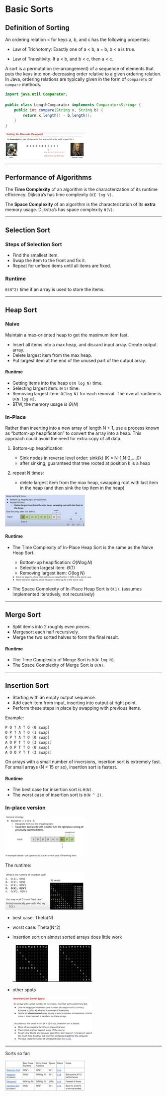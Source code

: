 # Basic Sorts

## Definition of Sorting

An ordering relation < for keys a, b, and c has the following properties:

*   Law of Trichotomy: Exactly one of a < b, a = b, b < a is true.
    
*   Law of Transitivity: If a < b, and b < c, then a < c.

A sort is a permutation (re-arrangement) of a sequence of elements that puts the keys into non-decreasing order relative to a given ordering relation.
In Java, ordering relations are typically given in the form of `compareTo` or `compare` methods.

```java
import java.util.Comparator;

public class LengthComparator implements Comparator<String> {
	public int compare(String x, String b) {
		return x.length() - b.length();
	}
}
```

<img src="./Basic Sorts.assets/image-20230309205636520.png" alt="image-20230309205636520" style="zoom:25%;" />

---

## Performance of Algorithms

The **Time Complexity** of an algorithm is the characterization of its runtime efficiency. Dijkstra’s has time complexity `O(E log V)`.

The **Space Complexity** of an algorithm is the characterization of its **extra** memory usage. Dijkstra’s has space complexity `Θ(V)`.

---

## Selection Sort

### Steps of Selection Sort
* Find the smallest item.
* Swap the item to the front and fix it.
* Repeat for unfixed items until all items are fixed.

### Runtime
`Θ(N^2)` time if an array is used to store the items.

---

## Heap Sort

### Naive

Maintain a max-oriented heap to get the maximum item fast.
* Insert all items into a max heap, and discard input array. Create output array.
* Delete largest item from the max heap.
* Put largest item at the end of the unused part of the output array.

#### Runtime

*  Getting items into the heap `O(N log N)` time.
*  Selecting largest item: `Θ(1)` time.
*  Removing largest item: `O(log N)` for each removal.
The overall runtime is `O(N log N)`.
*  BTW, the memory usage is $\Theta(N)$

### In-Place

Rather than inserting into a new array of length N + 1, use a process known as “bottom-up heapification” to convert the array into a heap. This approach could avoid the need for extra copy of all data.

1. Bottom-up heapification:

    - Sink nodes in reverse level order: sink(k) (K = N-1,N-2,...,0)
    - after sinking, guaranteed that tree rooted at position k is a heap
2. repeat N times:
    - delete largest item from the max heap, swapping root with last item in the heap (and then sink the top item in the heap)

<img src="./Basic Sorts.assets/image-20230309213151934.png" alt="image-20230309213151934" style="zoom:25%;" />

#### Runtime

- The Time Complexity of In-Place Heap Sort is the same as the Naive Heap Sort.

    - Bottom-up heapification: $O(N\log N)$
    - Selection largest item: $\Theta(1)$
    - Removing largest item: $O(\log N)$

    <img src="./Basic Sorts.assets/image-20230309213802274.png" alt="image-20230309213802274" style="zoom: 25%;" />
- The Space Complexity of In-Place Heap Sort is `Θ(1)`. 
    (assumes implemented iteratively, not recursively)

---

## Merge Sort

-   Split items into 2 roughly even pieces.
-   Mergesort each half recursively.
-   Merge the two sorted halves to form the final result.

#### Runtime

- The Time Complexity of Merge Sort is `Θ(N log N)`.
- The Space Complexity of Merge Sort is `Θ(N)`.

---

## Insertion Sort

-   Starting with an empty output sequence.
-   Add each item from input, inserting into output at right point.
-   Perform these steps in place by swapping with previous items.

Example:
```
P O T A T O (0 swap)
O P T A T O (1 swap)
O P T A T O (0 swap)
A O P T T O (3 swaps)
A O P T T O (0 swap)
A O O P T T (3 swaps)
```

On arrays with a small number of inversions, insertion sort is extremely fast.
For small arrays (N < 15 or so), insertion sort is fastest.

#### Runtime

- The best case for insertion sort is `Θ(N)`.
- The worst case of insertion sort is `Θ(N ^ 2)`.

### In-place version

<img src="./Basic Sorts.assets/image-20230309215921348.png" alt="image-20230309215921348" style="zoom:25%;" />

The runtime:

<img src="./Basic Sorts.assets/image-20230312101012998.png" alt="image-20230312101012998" style="zoom:25%;" />

- best case: Theta(N)

- worst case: Theta(N^2)

- insertion sort on almost sorted arrays does little work

    <img src="./Basic Sorts.assets/image-20230312101525648.png" alt="image-20230312101525648" style="zoom:25%;" />

- other spots
  
    <img src="./Basic Sorts.assets/image-20230312102341293.png" alt="image-20230312102341293" style="zoom:25%;" />

---

Sorts so far:

<img src="./Basic Sorts.assets/image-20230312102523982.png" alt="image-20230312102523982" style="zoom:25%;" />











